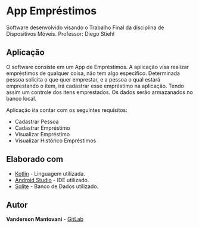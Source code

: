 # App Empréstimos
Software desenvolvido visando o Trabalho Final da disciplina de Dispositivos Móveis. Professor: Diego Stiehl

## Aplicação

O software consiste em um App de Empréstimos. A aplicação visa realizar empréstimos de qualquer coisa, não tem algo específico. Determinada pessoa solicita o que quer emprestar, e a pessoa o qual estará emprestando o item, irá cadastrar esse empréstimo na aplicação. Tendo assim um controle dos itens emprestados. Os dados serão armazanados no banco local.

Aplicação iŕa contar com os seguintes requisitos:

* Cadastrar Pessoa
* Cadastrar Empréstimo
* Visualizar Empréstimo
* Visualizar Histórico Empréstimos

## Elaborado com

* [Kotlin](https://kotlinlang.org/) - Linguagem utilizada.
* [Android Studio](https://developer.android.com/studio) - IDE utilizado.
* [Sqlite](https://www.sqlite.org) - Banco de Dados utilizado.

## Autor

**Vanderson Mantovani** - [GitLab](https://gitlab.com/vmantovani/trabfinal-android.git)




